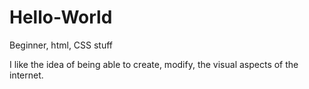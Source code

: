 # Hello-World

Beginner, html, CSS stuff

I like the idea of being able to create, modify, the visual aspects of the internet.
